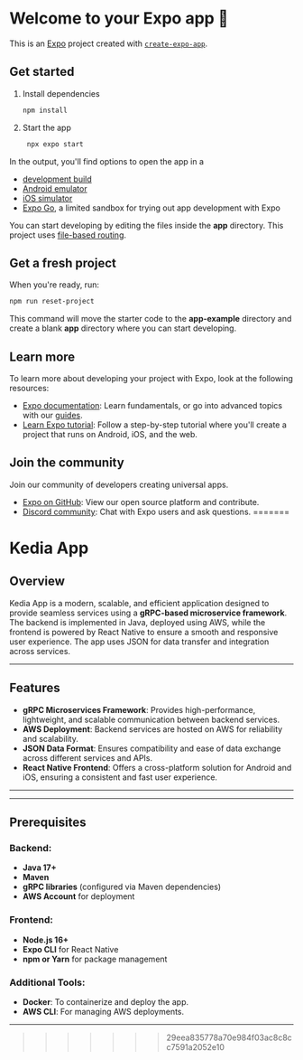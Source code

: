 
# Welcome to your Expo app 👋

This is an [Expo](https://expo.dev) project created with [`create-expo-app`](https://www.npmjs.com/package/create-expo-app).

## Get started

1. Install dependencies

   ```bash
   npm install
   ```

2. Start the app

   ```bash
    npx expo start
   ```

In the output, you'll find options to open the app in a

- [development build](https://docs.expo.dev/develop/development-builds/introduction/)
- [Android emulator](https://docs.expo.dev/workflow/android-studio-emulator/)
- [iOS simulator](https://docs.expo.dev/workflow/ios-simulator/)
- [Expo Go](https://expo.dev/go), a limited sandbox for trying out app development with Expo

You can start developing by editing the files inside the **app** directory. This project uses [file-based routing](https://docs.expo.dev/router/introduction).

## Get a fresh project

When you're ready, run:

```bash
npm run reset-project
```

This command will move the starter code to the **app-example** directory and create a blank **app** directory where you can start developing.

## Learn more

To learn more about developing your project with Expo, look at the following resources:

- [Expo documentation](https://docs.expo.dev/): Learn fundamentals, or go into advanced topics with our [guides](https://docs.expo.dev/guides).
- [Learn Expo tutorial](https://docs.expo.dev/tutorial/introduction/): Follow a step-by-step tutorial where you'll create a project that runs on Android, iOS, and the web.

## Join the community

Join our community of developers creating universal apps.

- [Expo on GitHub](https://github.com/expo/expo): View our open source platform and contribute.
- [Discord community](https://chat.expo.dev): Chat with Expo users and ask questions.
=======
# Kedia App

## Overview

Kedia App is a modern, scalable, and efficient application designed to provide seamless services using a **gRPC-based microservice framework**. The backend is implemented in Java, deployed using AWS, while the frontend is powered by React Native to ensure a smooth and responsive user experience. The app uses JSON for data transfer and integration across services.

---

## Features

- **gRPC Microservices Framework**: Provides high-performance, lightweight, and scalable communication between backend services.
- **AWS Deployment**: Backend services are hosted on AWS for reliability and scalability.
- **JSON Data Format**: Ensures compatibility and ease of data exchange across different services and APIs.
- **React Native Frontend**: Offers a cross-platform solution for Android and iOS, ensuring a consistent and fast user experience.

---


---

## Prerequisites

### Backend:
- **Java 17+**
- **Maven**
- **gRPC libraries** (configured via Maven dependencies)
- **AWS Account** for deployment

### Frontend:
- **Node.js 16+**
- **Expo CLI** for React Native
- **npm or Yarn** for package management

### Additional Tools:
- **Docker**: To containerize and deploy the app.
- **AWS CLI**: For managing AWS deployments.

---
>>>>>>> 29eea835778a70e984f03ac8c8cc7591a2052e10
